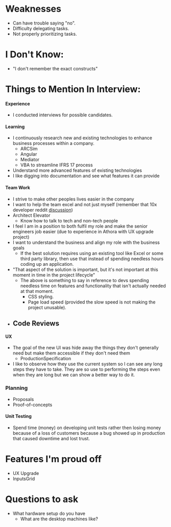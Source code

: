 # Weaknesses
- Can have trouble saying "no".
- Difficulty delegating tasks.
- Not properly prioritizing tasks.

# I Don't Know:
- "I don't remember the exact constructs"

# Things to Mention In Interview:
#### Experience
- I conducted interviews for possible candidates.
#### Learning
- I continuously research new and existing technologies to enhance business processes within a company.
	- ARCSim
	- Angular
	- Mediator
	- VBA to streamline IFRS 17 process
- Understand more advanced features of existing technologies
- I like digging into documentation and see what features it can provide
#### Team Work
- I strive to make other peoples lives easier in the company
- I want to help the team excel and not just myself (remember that 10x developer reddit [discussion](https://www.reddit.com/r/ExperiencedDevs/comments/1ep1sa9/what_makes_a_10x_or_whatever_your_term_is/))
- Architect Elevator
	- Know how to talk to tech and non-tech people
- I feel I am in a position to both fulfil my role and make the senior engineers job easier (due to experience in Athora with UX upgrade project)
- I want to understand the business and align my role with the business goals
	- If the best solution requires using an existing tool like Excel or some third party library, then use that instead of spending needless hours coding up an application.
- "That aspect of the solution is important, but it's not important at this moment in time in the project lifecycle"
	- The above is something to say in reference to devs spending needless time on features and functionality that isn't actually needed at that moment.
		- CSS styling.
		- Page load speed (provided the slow speed is not making the project unusable).
- Code Reviews
	- 
#### UX
- The goal of the new UI was hide away the things they don't generally need but make them accessible if they don't need them
	- ProductionSpecification
- I like to observe how they use the current system so I can see any long steps they have to take. They are so use to performing the steps even when they are long but we can show a better way to do it.
### Planning
- Proposals
- Proof-of-concepts
#### Unit Testing
- Spend time (money) on developing unit tests rather then losing money because of a loss of customers because a bug showed up in production that caused downtime and lost trust.

# Features I'm proud off
- UX Upgrade
- InputsGrid

# Questions to ask
- What hardware setup do you have
	- What are the desktop machines like?

